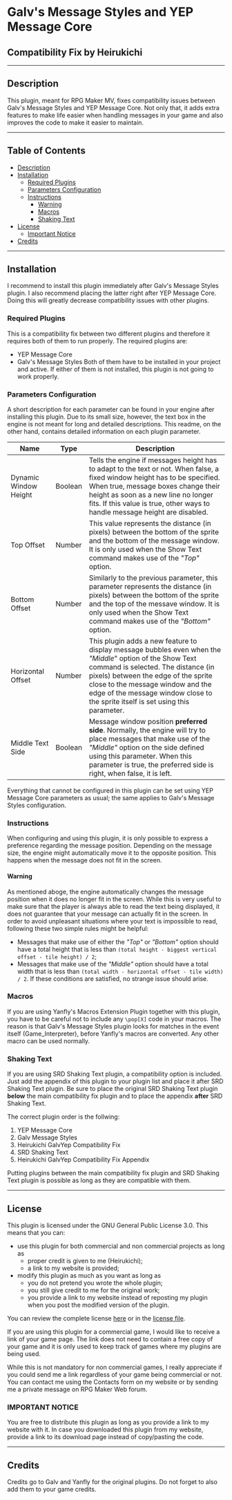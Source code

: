 # Galv's Message Styles and YEP Message Core
## Compatibility Fix by Heirukichi
----------
## Description
This plugin, meant for RPG Maker MV, fixes compatibility issues between Galv's Message Styles and YEP Message Core. Not only that, it adds extra features to make life easier when handling messages in your game and also improves the code to make it easier to maintain.

----------
## Table of Contents
* [Description](#description)
* [Installation](#installation)
  * [Required Plugins](#required-plugins)
  * [Parameters Configuration](#parameters-configuration)
  * [Instructions](#instructions)
    * [Warning](#warning)
    * [Macros](#macros)
    * [Shaking Text](#shaking-text)
* [License](#license)
  * [Important Notice](#important-notice)
* [Credits](#credits)

----------
## Installation
I recommend to install this plugin immediately after Galv's Message Styles plugin. I also recommend placing the latter right after YEP Message Core. Doing this will greatly decrease compatibility issues with other plugins.

### Required Plugins
This is a compatibility fix between two different plugins and therefore it requires both of them to run properly. The required plugins are:
* YEP Message Core
* Galv's Message Styles
Both of them have to be installed in your project and active. If either of them is not installed, this plugin is not going to work properly.

### Parameters Configuration
A short description for each parameter can be found in your engine after installing this plugin. Due to its small size, however, the text box in the engine is not meant for long and detailed descriptions. This readme, on the other hand, contains detailed information on each plugin parameter.

Name | Type | Description
---- | ---- | -----------
Dynamic Window Height | Boolean | Tells the engine if messages height has to adapt to the text or not. When false, a fixed window height has to be specified. When true, message boxes change their height as soon as a new line no longer fits. If this value is true, other ways to handle message height are disabled.
Top Offset | Number | This value represents the distance (in pixels) between the bottom of the sprite and the bottom of the message window. It is only used when the Show Text command makes use of the *"Top"* option.
Bottom Offset | Number | Similarly to the previous parameter, this parameter represents the distance (in pixels) between the bottom of the sprite and the top of the messave window. It is only used when the Show Text command makes use of the *"Bottom"* option.
Horizontal Offset | Number | This plugin adds a new feature to display message bubbles even when the *"Middle*" option of the Show Text command is selected. The distance (in pixels) between the edge of the sprite close to the message window and the edge of the message window close to the sprite itself is set using this parameter.
Middle Text Side | Boolean | Message window position **preferred side**. Normally, the engine will try to place messages that make use of the *"Middle"* option on the side defined using this parameter. When this parameter is true, the preferred side is right, when false, it is left.

Everything that cannot be configured in this plugin can be set using YEP Message Core parameters as usual; the same applies to Galv's Message Styles configuration.

### Instructions
When configuring and using this plugin, it is only possible to express a preference regarding the message position. Depending on the message size, the engine might automatically move it to the opposite position. This happens when the message does not fit in the screen.

#### Warning
As mentioned aboge, the engine automatically changes the message position when it does no longer fit in the screen. While this is very useful to make sure that the player is always able to read the text being displayed, it does not guarantee that your message can actually fit in the screen. In order to avoid unpleasant situations where your text is impossible to read, following these two simple rules might be helpful:
* Messages that make use of either the *"Top"* or *"Bottom"* option should have a total height that is less than `(total height - biggest vertical offset - tile height) / 2`;
* Messages that make use of the *"Middle"* option should have a total width that is less than `(total width - horizontal offset - tile width) / 2`.
If these conditions are satisfied, no strange issue should arise.

### Macros
If you are using Yanfly's Macros Extension Plugin together with this plugin, you have to be careful not to include any `\pop[X]` code in your macros. The reason is that Galv's Message Styles plugin looks for matches in the event itself (Game_Interpreter), before Yanfly's macros are converted. Any other macro can be used normally.

### Shaking Text
If you are using SRD Shaking Text plugin, a compatibility option is included. Just add the appendix of this plugin to your plugin list and place it after SRD Shaking Text plugin. Be sure to place the original SRD Shaking Text plugin **below** the main compatibility fix plugin and to place the appendix **after** SRD Shaking Text.

The correct plugin order is the follwing:
1. YEP Message Core
2. Galv Message Styles
3. Heirukichi GalvYep Compatibility Fix
4. SRD Shaking Text
5. Heirukichi GalvYep Compatibility Fix Appendix

Putting plugins between the main compatibility fix plugin and SRD Shaking Text plugin is possible as long as they are compatible with them.

----------
## License
This plugin is licensed under the GNU General Public License 3.0. This means that you can:

* use this plugin for both commercial and non commercial projects as long as
  * proper credit is given to me (Heirukichi);
  * a link to my website is provided;
* modify this plugin as much as you want as long as
  * you do not pretend you wrote the whole plugin;
  * you still give credit to me for the original work;
  * you provide a link to my website instead of reposting my plugin when you post the modified version of the plugin.
  
You can review the complete license [here](https://www.gnu.org/licenses/gpl-3.0.html) or in the [license file](/LICENSE).

If you are using this plugin for a commercial game, I would like to receive a link of your game page. The link does not need to contain a free copy of your game and it is only used to keep track of games where my plugins are being used.

While this is not mandatory for non commercial games, I really appreciate if you could send me a link regardless of your game being commercial or not. You can contact me using the Contacts form on my website or by sending me a private message on RPG Maker Web forum.

### IMPORTANT NOTICE
You are free to distribute this plugin as long as you provide a link to my website with it. In case you downloaded this plugin from my website, provide a link to its download page instead of copy/pasting the code.

----------
## Credits
Credits go to Galv and Yanfly for the original plugins. Do not forget to also add them to your game credits.
